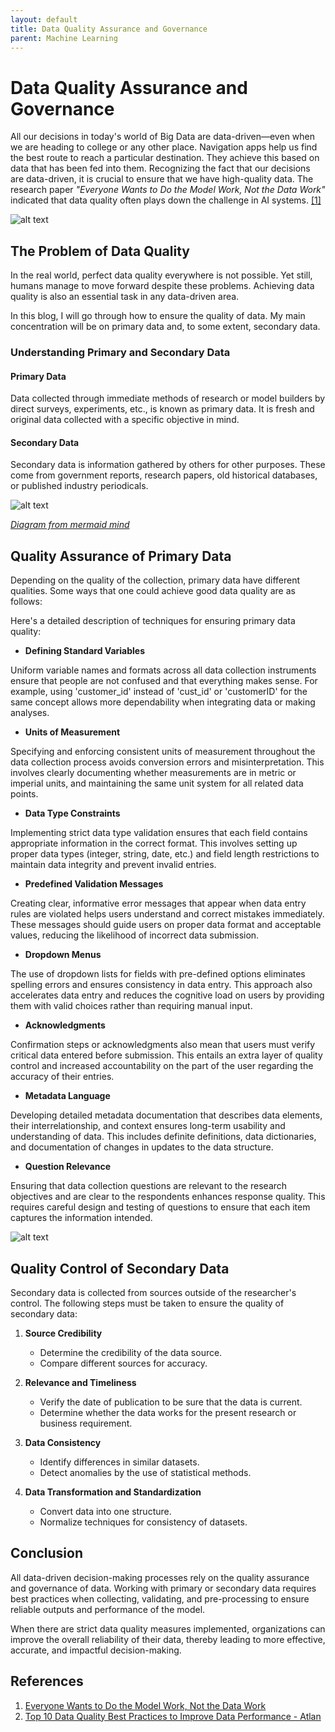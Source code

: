 ```yaml
---
layout: default
title: Data Quality Assurance and Governance
parent: Machine Learning
---
```


# Data Quality Assurance and Governance

All our decisions in today's world of Big Data are data-driven—even when we are heading to college or any other place. Navigation apps help us find the best route to reach a particular destination. They achieve this based on data that has been fed into them. Recognizing the fact that our decisions are data-driven, it is crucial to ensure that we have high-quality data. The research paper *"Everyone Wants to Do the Model Work, Not the Data Work"* indicated that data quality often plays down the challenge in AI systems. [[1]](https://dl.acm.org/doi/abs/10.1145/3411764.3445518)

![alt text](../../../assets/images/ml/data/1.jpeg)

## The Problem of Data Quality

In the real world, perfect data quality everywhere is not possible. Yet still, humans manage to move forward despite these problems. Achieving data quality is also an essential task in any data-driven area.

In this blog, I will go through how to ensure the quality of data. My main concentration will be on primary data and, to some extent, secondary data.

### Understanding Primary and Secondary Data

#### Primary Data
Data collected through immediate methods of research or model builders by direct surveys, experiments, etc., is known as primary data. It is fresh and original data collected with a specific objective in mind.

#### Secondary Data
Secondary data is information gathered by others for other purposes. These come from government reports, research papers, old historical databases, or published industry periodicals.

![alt text](../../../assets/images/ml/data/2.jpeg)

[_Diagram from mermaid mind_](https://mermaid-mind.vercel.app/gallery/6799d5e08192d3f5b911fd01)

## Quality Assurance of Primary Data

Depending on the quality of the collection, primary data have different qualities. Some ways that one could achieve good data quality are as follows:

Here's a detailed description of techniques for ensuring primary data quality:

- **Defining Standard Variables**

Uniform variable names and formats across all data collection instruments ensure that people are not confused and that everything makes sense. For example, using 'customer_id' instead of 'cust_id' or 'customerID' for the same concept allows more dependability when integrating data or making analyses.

- **Units of Measurement**

Specifying and enforcing consistent units of measurement throughout the data collection process avoids conversion errors and misinterpretation. This involves clearly documenting whether measurements are in metric or imperial units, and maintaining the same unit system for all related data points.

- **Data Type Constraints**

Implementing strict data type validation ensures that each field contains appropriate information in the correct format. This involves setting up proper data types (integer, string, date, etc.) and field length restrictions to maintain data integrity and prevent invalid entries.

- **Predefined Validation Messages**

Creating clear, informative error messages that appear when data entry rules are violated helps users understand and correct mistakes immediately. These messages should guide users on proper data format and acceptable values, reducing the likelihood of incorrect data submission.

- **Dropdown Menus**

The use of dropdown lists for fields with pre-defined options eliminates spelling errors and ensures consistency in data entry. This approach also accelerates data entry and reduces the cognitive load on users by providing them with valid choices rather than requiring manual input.

- **Acknowledgments**

Confirmation steps or acknowledgments also mean that users must verify critical data entered before submission. This entails an extra layer of quality control and increased accountability on the part of the user regarding the accuracy of their entries.

- **Metadata Language**

Developing detailed metadata documentation that describes data elements, their interrelationship, and context ensures long-term usability and understanding of data. This includes definite definitions, data dictionaries, and documentation of changes in updates to the data structure.

- **Question Relevance**

Ensuring that data collection questions are relevant to the research objectives and are clear to the respondents enhances response quality. This requires careful design and testing of questions to ensure that each item captures the information intended.

![alt text](../../../assets/images/ml/data/3.jpg)

## Quality Control of Secondary Data

Secondary data is collected from sources outside of the researcher's control. The following steps must be taken to ensure the quality of secondary data:

1. **Source Credibility**
   - Determine the credibility of the data source.
   - Compare different sources for accuracy.

2. **Relevance and Timeliness**
   - Verify the date of publication to be sure that the data is current.
   - Determine whether the data works for the present research or business requirement.

3. **Data Consistency**
   - Identify differences in similar datasets.
   - Detect anomalies by the use of statistical methods.

4. **Data Transformation and Standardization**
   - Convert data into one structure.
   - Normalize techniques for consistency of datasets.

## Conclusion

All data-driven decision-making processes rely on the quality assurance and governance of data. Working with primary or secondary data requires best practices when collecting, validating, and pre-processing to ensure reliable outputs and performance of the model.

When there are strict data quality measures implemented, organizations can improve the overall reliability of their data, thereby leading to more effective, accurate, and impactful decision-making.

## References

1. [Everyone Wants to Do the Model Work, Not the Data Work](https://dl.acm.org/doi/abs/10.1145/3411764.3445518)
2. [Top 10 Data Quality Best Practices to Improve Data Performance - Atlan](https://atlan.com/data-quality-best-practices/)
